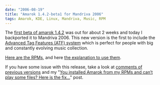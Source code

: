 ```yaml
---
date: "2006-08-19"
title: "Amarok 1.4.2-beta1 for Mandriva 2006"
tags: Amarok, KDE, Linux, Mandriva, Music, RPM
---
```


The [first beta of amarok 1.4.2](https://community.kde.org/Amarok/Archives/Release:1.4.2_Beta1)
was out for about 2 weeks and today I backported it to Mandriva 2006. This new
version is the first to include the [Advanced Tag Features (ATF)
system](https://web.archive.org/web/20090214035957/https://amarok.kde.org/amarokwiki/index.php/ATF)
which is perfect for people with big and constantly evolving music collection.

[Here are the RPMs](https://github.com/kdeldycke/mandriva-specs), and here [the
explanation to use
them]({filename}/2006/new-repository-for-mandriva-2006.md).

If you have some issue with this release, take a look at [comments of previous
versions]({filename}/2006/amarok-141-for-mandriva-2006.md) and
my "[You installed Amarok from my RPMs and can’t play some files? Here is the
fix...]({filename}/2006/you-installed-amarok-from-my-rpms-and-you-cant-play-some-files-here-is-the-fix.md)"
post.
